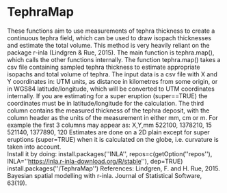 # TephraMap
These functions aim to use measurements of tephra thickness to create a continuous tephra field, which can be used to draw isopach thicknesses and estimate the total volume. This method is very heavily reliant on the package r-inla (Lindgren & Rue, 2015).
The main function is tephra.map(), which calls the other functions internally. 
The function tephra.map() takes a csv file containing sampled tephra thickness to estimate appropriate isopachs and total volume of tephra. The input data is a csv file with X and Y coordinates in: UTM units, as distance in kilometres from some origin, or in WGS84 latitude/longitude, which will be converted to UTM coordinates internally. If you are estimating for a super eruption (super==TRUE) the coordinates must be in latitude/longitude for the calculation. The third column contains the measured thickness of the tephra deposit, with the column header as the units of the measurement in either mm, cm or m. For example the first 3 columns may appear as:
 X,Y,mm 
 522100, 1378210, 15 
 521140, 1377890, 120
 Estimates are done on a 2D plain except for super eruptions (super=TRUE) when it is calculated on the globe, i.e. curvature is taken into account.  
 Install it by doing: 
 install.packages(''INLA'', repos=c(getOption(''repos''), INLA=''https://inla.r-inla-download.org/R/stable''), dep=TRUE) 
 install.packages(''<path-to>/TephraMap'')
 References:
 Lindgren, F. and H. Rue, 2015. Bayesian spatial modelling with r-inla. Journal of Statistical Software, 63(19).